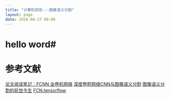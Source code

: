 ```yaml
---
title: "计算机视觉---图像语义分割"
layout: page
date: 2018-08-27 00:00
---
```


# hello word#

# 参考文献
[论文阅读笔记：FCNN 全卷机网络](https://blog.csdn.net/u010579901/article/details/79153517)
[深度卷积网络CNN与图像语义分割](https://blog.csdn.net/xiahouzuoxin/article/details/47789361)
[图像语义分割的前世今生](https://www.cnblogs.com/ariel-dreamland/p/8028492.html)
[FCN.tensorflow](https://github.com/shekkizh/FCN.tensorflow#prerequisites)
